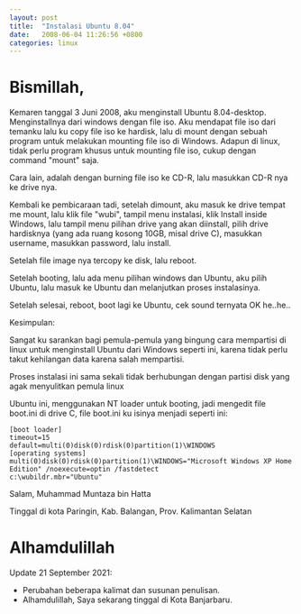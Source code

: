 ```yaml
---
layout: post
title:  "Instalasi Ubuntu 8.04"
date:   2008-06-04 11:26:56 +0800
categories: linux
---
```


# Bismillah,

Kemaren tanggal 3 Juni 2008, aku menginstall Ubuntu 8.04-desktop. 
Menginstallnya dari windows dengan file iso. 
Aku mendapat file iso dari temanku lalu ku copy file iso ke hardisk, 
lalu di mount dengan sebuah program untuk melakukan mounting file iso di Windows. 
Adapun di linux, tidak perlu program khusus untuk mounting file iso, cukup dengan command "mount" saja.

Cara lain, adalah dengan burning file iso ke CD-R, lalu masukkan CD-R nya ke drive nya.

Kembali ke pembicaraan tadi, setelah dimount, aku masuk ke drive tempat me mount, 
lalu klik file "wubi", tampil menu instalasi, klik Install inside Windows, 
lalu tampil menu pilihan drive yang akan diinstall, 
pilih drive hardisknya (yang ada ruang kosong 10GB, misal drive C), 
masukkan username, masukkan password, lalu install.

Setelah file image nya tercopy ke disk, lalu reboot.

Setelah booting, lalu ada menu pilihan windows dan Ubuntu, aku pilih Ubuntu, 
lalu masuk ke Ubuntu dan melanjutkan proses instalasinya.

Setelah selesai, reboot, boot lagi ke Ubuntu, cek sound ternyata OK he..he..

Kesimpulan:

Sangat ku sarankan bagi pemula-pemula yang bingung cara mempartisi di linux 
untuk menginstall Ubuntu dari Windows seperti ini, karena tidak perlu takut kehilangan data karena salah mempartisi. 

Proses instalasi ini sama sekali tidak berhubungan dengan partisi disk yang agak menyulitkan pemula linux

Ubuntu ini, menggunakan NT loader untuk booting, jadi mengedit file boot.ini di drive C, 
file boot.ini ku isinya menjadi seperti ini:

```text
[boot loader]
timeout=15
default=multi(0)disk(0)rdisk(0)partition(1)\WINDOWS
[operating systems]
multi(0)disk(0)rdisk(0)partition(1)\WINDOWS="Microsoft Windows XP Home Edition" /noexecute=optin /fastdetect
c:\wubildr.mbr="Ubuntu"
```

Salam, Muhammad Muntaza bin Hatta

Tinggal di kota Paringin, Kab. Balangan, Prov. Kalimantan Selatan

# Alhamdulillah

Update 21 September 2021:
- Perubahan beberapa kalimat dan susunan penulisan.
- Alhamdulillah, Saya sekarang tinggal di Kota Banjarbaru.
